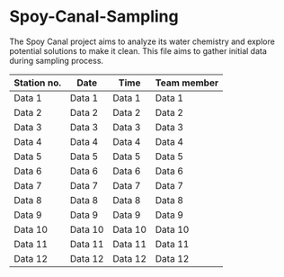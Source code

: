 # Spoy-Canal-Sampling
The Spoy Canal project aims to analyze its water chemistry and explore potential solutions to make it clean. This file aims to gather initial data during sampling process.

| Station no. | Date | Time | Team member |
|----------|----------|----------|----------|
| Data 1   | Data 1   | Data 1   | Data 1   |
| Data 2   | Data 2   | Data 2   | Data 2   |
| Data 3   | Data 3   | Data 3   | Data 3   |
| Data 4   | Data 4   | Data 4   | Data 4   |
| Data 5   | Data 5   | Data 5   | Data 5   |
| Data 6   | Data 6   | Data 6   | Data 6   |
| Data 7   | Data 7   | Data 7   | Data 7   |
| Data 8   | Data 8   | Data 8   | Data 8   |
| Data 9   | Data 9   | Data 9   | Data 9   |
| Data 10  | Data 10  | Data 10  | Data 10  |
| Data 11  | Data 11  | Data 11  | Data 11  |
| Data 12  | Data 12  | Data 12  | Data 12  |
